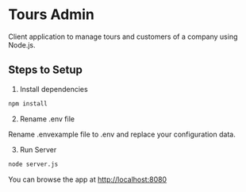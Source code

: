 # Tours Admin

Client application to manage tours and customers of a company using Node.js.

## Steps to Setup

1. Install dependencies

```bash
npm install
```

2. Rename .env file

Rename .envexample file to .env and replace your configuration data.

3. Run Server

```bash
node server.js
```

You can browse the app at <http://localhost:8080>
